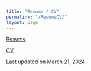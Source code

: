 ```yaml
---
title: "Resume / CV"
permalink: "/ResumeCV/"
layout: page
---
```


[Resume](Tulimieri_Resume_06_19_2024.pdf)

[CV](Tulimieri_CV_06_19_2024.pdf)

Last updated on March 21, 2024

